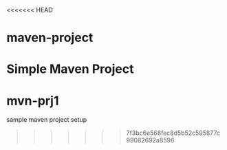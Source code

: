 <<<<<<< HEAD
# maven-project

Simple Maven Project
=======
# mvn-prj1
sample maven project setup
>>>>>>> 7f3bc6e568fec8d5b52c595877c99082692a8596
